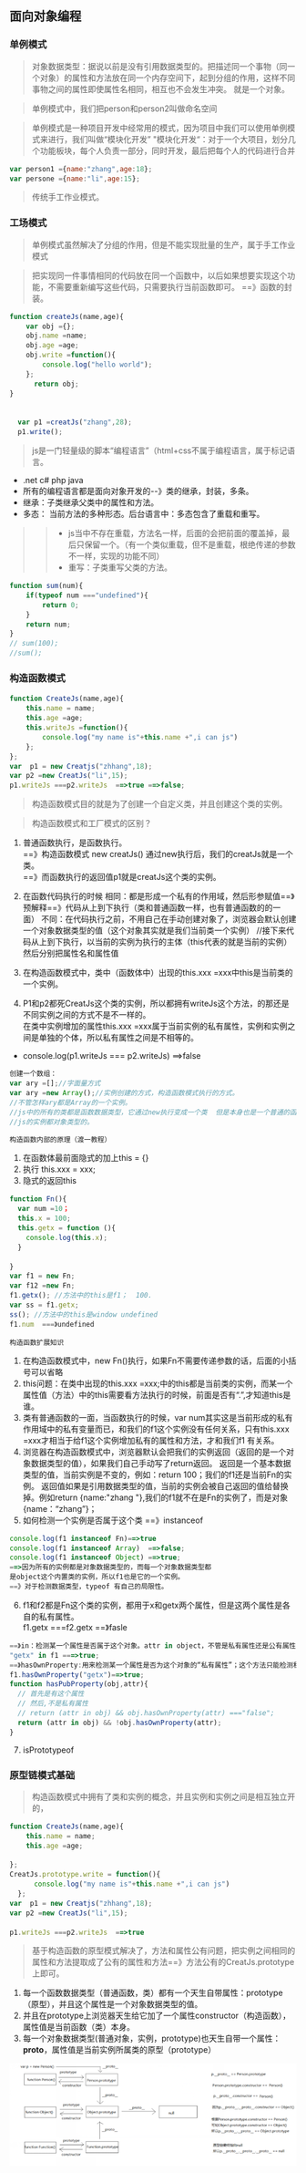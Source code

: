 ## 面向对象编程


### 单例模式
>对象数据类型：据说以前是没有引用数据类型的。把描述同一个事物（同一个对象）的属性和方法放在同一个内存空间下，起到分组的作用，这样不同事物之间的属性即使属性名相同，相互也不会发生冲突。
>就是一个对象。  

>单例模式中，我们把person和person2叫做命名空间

>单例模式是一种项目开发中经常用的模式，因为项目中我们可以使用单例模式来进行，我们叫做“模块化开发”
>"模块化开发“：对于一个大项目，划分几个功能板块，每个人负责一部分，同时开发，最后把每个人的代码进行合并
```javascript
var person1 ={name:"zhang",age:18};
var persone ={name:"li",age:15};

```
>传统手工作业模式。

### 工场模式
>单例模式虽然解决了分组的作用，但是不能实现批量的生产，属于手工作业模式  

>把实现同一件事情相同的代码放在同一个函数中，以后如果想要实现这个功能，不需要重新编写这些代码，只需要执行当前函数即可。 ==》函数的封装。


```javascript
function createJs(name,age){
    var obj ={};
    obj.name =name;
    obj.age =age;
    obj.write =function(){
        console.log("hello world");
    };
      return obj;
}


  var p1 =creatJs("zhang",28);
  p1.write();
```

>js是一门轻量级的脚本“编程语言”（html+css不属于编程语言，属于标记语言。
+ .net c# php java
+ 所有的编程语言都是面向对象开发的--》类的继承，封装，多条。
+ 继承：子类继承父类中的属性和方法。
+ 多态： 当前方法的多种形态。后台语言中：多态包含了重载和重写。
>>+ js当中不存在重载，方法名一样，后面的会把前面的覆盖掉，最后只保留一个。（有一个类似重载，但不是重载，根绝传递的参数不一样，实现的功能不同）
>>+ 重写：子类重写父类的方法。

```javascript
function sum(num){
    if(typeof num ==="undefined"){
        return 0;
    }
    return num;
}
// sum(100);
//sum();
```


### 构造函数模式
```javascript
function CreateJs(name,age){
    this.name = name;
    this.age =age;
    this.writeJs =function(){
        console.log("my name is"+this.name +",i can js")
    };
};
var  p1 = new Creatjs("zhhang",18);
var p2 =new CreatJs("li",15);
p1.writeJs ===p2.writeJs  ==>true ==>false;
```

>构造函数模式目的就是为了创建一个自定义类，并且创建这个类的实例。

>构造函数模式和工厂模式的区别？
1. 普通函数执行，是函数执行。  
==》构造函数模式 new creatJs()  通过new执行后，我们的creatJs就是一个类。  
==》而函数执行的返回值p1就是creatJs这个类的实例。
2. 在函数代码执行的时候
相同：都是形成一个私有的作用域，然后形参赋值==》预解释==》代码从上到下执行（类和普通函数一样，也有普通函数的的一面）
不同：在代码执行之前，不用自己在手动创建对象了，浏览器会默认创建一个对象数据类型的值（这个对象其实就是我们当前类一个实例）
//接下来代码从上到下执行，以当前的实例为执行的主体（this代表的就是当前的实例）然后分别把属性名和属性值

3. 在构造函数模式中，类中（函数体中）出现的this.xxx =xxx中this是当前类的一个实例。
4. P1和p2都死CreatJs这个类的实例，所以都拥有writeJs这个方法，的那还是不同实例之间的方式不是不一样的。  
在类中实例增加的属性this.xxx =xxx属于当前实例的私有属性，实例和实例之间是单独的个体，所以私有属性之间是不相等的。
+ console.log(p1.writeJs === p2.writeJs) ==>false

```javascript
创建一个数组：
var ary =[];//字面量方式
var ary =new Array();//实例创建的方式，构造函数模式执行的方式。
//不管怎样ary都是Array的一个实例。
//js中的所有的类都是函数数据类型，它通过new执行变成一个类  但是本身也是一个普通的函数。
//js的实例都对象类型的。

```

`构造函数内部的原理（渡一教程）`
1. 在函数体最前面隐式的加上this = {}
2. 执行 this.xxx = xxx;
3. 隐式的返回this

```javascript
function Fn(){
  var num =10；
  this.x = 100;
  this.getx = function (){
    console.log(this.x);
  }

}
var f1 = new Fn;
var f12 =new Fn;
f1.getx(); //方法中的this是f1；  100.
var ss = f1.getx;
ss(); //方法中的this是window undefined
f1.num  ===》undefined
```
`构造函数扩展知识`
1. 在构造函数模式中，new Fn()执行，如果Fn不需要传递参数的话，后面的小括号可以省略
2. this问题：在类中出现的this.xxx =xxx;中的this都是当前类的实例，而某一个属性值（方法）中的this需要看方法执行的时候，前面是否有“.”,才知道this是谁。
3. 类有普通函数的一面，当函数执行的时候，var num其实这是当前形成的私有作用域中的私有变量而已，和我们的f1这个实例没有任何关系，只有this.xxx =xxx才相当于给f1这个实例增加私有的属性和方法，才和我们f1 有关系。
4. 浏览器在构造函数模式中，浏览器默认会把我们的实例返回（返回的是一个对象数据类型的值），如果我们自己手动写了return返回。
返回是一个基本数据类型的值，当前实例是不变的，例如：return 100；我们的f1还是当前Fn的实例。
返回值如果是引用数据类型的值，当前的实例会被自己返回的值给替换掉。例如return {name:"zhang "},我们的f1就不在是Fn的实例了，而是对象{name：“zhang”}；
5. 如何检测一个实例是否属于这个类 ==》instanceof
```javascript
console.log(f1 instanceof Fn)==>true
console.log(f1 instanceof Array)  ==>false;
console.log(f1 instanceof Object) ==>true;
==>因为所有的实例都是对象数据类型的，而每一个对象数据类型都  
是object这个内置类的实例，所以f1也是它的一个实例。
==》对于检测数据类型，typeof 有自己的局限性。
```
6. f1和f2都是Fn这个类的实例，都用于x和getx两个属性，但是这两个属性是各自的私有属性。  
f1.getx ===f2.getx    ==》fasle  
```javascript
==》in：检测某一个属性是否属于这个对象。attr in object，不管是私有属性还是公有属性，只要存在，用in检测都是true。
"getx" in f1 ===>true;
==》hasOwnProperty:用来检测某一个属性是否为这个对象的“私有属性”；这个方法只能检测私有属性。
f1.hasOwnProperty("getx")==>true;
function hasPubProperty(obj,attr){
  // 首先是有这个属性
  // 然后,不是私有属性
  // return (attr in obj) && obj.hasOwnProperty(attr) ==="false";
  return (attr in obj) && !obj.hasOwnProperty(attr);
}
```

7. isPrototypeof



### 原型链模式基础
>构造函数模式中拥有了类和实例的概念，并且实例和实例之间是相互独立开的，

```javascript
function CreateJs(name,age){
    this.name = name;
    this.age =age;

};
CreatJs.prototype.write = function(){
      console.log("my name is"+this.name +",i can js")
  };
var  p1 = new Creatjs("zhhang",18);
var p2 =new CreatJs("li",15);

p1.writeJs ===p2.writeJs  ==>true
```
>基于构造函数的原型模式解决了，方法和属性公有问题，把实例之间相同的属性和方法提取成了公有的属性和方法==》方法公有的CreatJs.prototype上即可。

1. 每一个函数数据类型（普通函数，类）都有一个天生自带属性：prototype（原型），并且这个属性是一个对象数据类型的值。
2. 并且在prototype上浏览器天生给它加了一个属性constructor（构造函数），属性值是当前函数（类）本身。
3. 每一个对象数据类型(普通对象，实例，prototype)也天生自带一个属性：__proto__，属性值是当前实例所属类的原型（prototype）


![原型链](img1/30.png)
